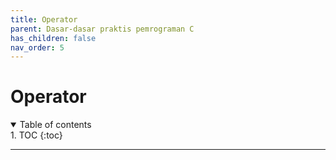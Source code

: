 ```yaml
---
title: Operator
parent: Dasar-dasar praktis pemrograman C
has_children: false
nav_order: 5
---
```


# Operator

<details open markdown="block">
<summary>
Table of contents
</summary>
1. TOC
{:toc}
</details>

---
